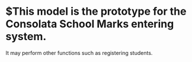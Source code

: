 # $This model is the prototype for the Consolata School Marks entering system.

It may perform other functions such as registering students.